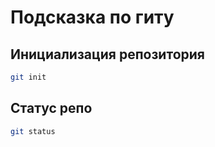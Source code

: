 # Подсказка по гиту

## Инициализация репозитория

```sh
git init
```

## Статус репо

```sh
git status
```

